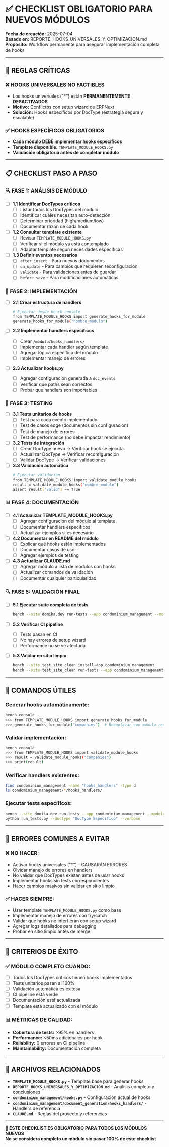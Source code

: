 # ✅ CHECKLIST OBLIGATORIO PARA NUEVOS MÓDULOS

**Fecha de creación:** 2025-07-04  
**Basado en:** REPORTE_HOOKS_UNIVERSALES_Y_OPTIMIZACION.md  
**Propósito:** Workflow permanente para asegurar implementación completa de hooks  

---

## 🚨 **REGLAS CRÍTICAS**

### **❌ HOOKS UNIVERSALES NO FACTIBLES**
- Los hooks universales ("*") están **PERMANENTEMENTE DESACTIVADOS**
- **Motivo:** Conflictos con setup wizard de ERPNext
- **Solución:** Hooks específicos por DocType (estrategia segura y escalable)

### **✅ HOOKS ESPECÍFICOS OBLIGATORIOS**
- **Cada módulo DEBE implementar hooks específicos**
- **Template disponible:** `TEMPLATE_MODULE_HOOKS.py`
- **Validación obligatoria antes de completar módulo**

---

## 📋 **CHECKLIST PASO A PASO**

### **🔍 FASE 1: ANÁLISIS DE MÓDULO**

- [ ] **1.1 Identificar DocTypes críticos**
  - [ ] Listar todos los DocTypes del módulo
  - [ ] Identificar cuáles necesitan auto-detección
  - [ ] Determinar prioridad (high/medium/low)
  - [ ] Documentar razón de cada hook

- [ ] **1.2 Consultar template existente**
  - [ ] Revisar `TEMPLATE_MODULE_HOOKS.py`
  - [ ] Verificar si el módulo ya está contemplado
  - [ ] Adaptar template según necesidades específicas

- [ ] **1.3 Definir eventos necesarios**
  - [ ] `after_insert` - Para nuevos documentos
  - [ ] `on_update` - Para cambios que requieren reconfiguración
  - [ ] `validate` - Para validaciones antes de guardar
  - [ ] `before_save` - Para modificaciones automáticas

### **🔧 FASE 2: IMPLEMENTACIÓN**

- [ ] **2.1 Crear estructura de handlers**
  ```bash
  # Ejecutar desde bench console
  from TEMPLATE_MODULE_HOOKS import generate_hooks_for_module
  generate_hooks_for_module("nombre_modulo")
  ```

- [ ] **2.2 Implementar handlers específicos**
  - [ ] Crear `/módulo/hooks_handlers/`
  - [ ] Implementar cada handler según template
  - [ ] Agregar lógica específica del módulo
  - [ ] Implementar manejo de errores

- [ ] **2.3 Actualizar hooks.py**
  - [ ] Agregar configuración generada a `doc_events`
  - [ ] Verificar que paths sean correctos
  - [ ] Probar que handlers son importables

### **🧪 FASE 3: TESTING**

- [ ] **3.1 Tests unitarios de hooks**
  - [ ] Test para cada evento implementado
  - [ ] Test de casos edge (documentos sin configuración)
  - [ ] Test de manejo de errores
  - [ ] Test de performance (no debe impactar rendimiento)

- [ ] **3.2 Tests de integración**
  - [ ] Crear DocType nuevo → Verificar hook se ejecuta
  - [ ] Actualizar DocType → Verificar reconfiguración
  - [ ] Validar DocType → Verificar validaciones

- [ ] **3.3 Validación automática**
  ```bash
  # Ejecutar validación
  from TEMPLATE_MODULE_HOOKS import validate_module_hooks
  result = validate_module_hooks("nombre_modulo")
  assert result["valid"] == True
  ```

### **📊 FASE 4: DOCUMENTACIÓN**

- [ ] **4.1 Actualizar TEMPLATE_MODULE_HOOKS.py**
  - [ ] Agregar configuración del módulo al template
  - [ ] Documentar handlers específicos
  - [ ] Actualizar ejemplos si es necesario

- [ ] **4.2 Documentar en README del módulo**
  - [ ] Explicar qué hooks están implementados
  - [ ] Documentar casos de uso
  - [ ] Agregar ejemplos de testing

- [ ] **4.3 Actualizar CLAUDE.md**
  - [ ] Agregar módulo a lista de módulos con hooks
  - [ ] Actualizar comandos de validación
  - [ ] Documentar cualquier particularidad

### **🔍 FASE 5: VALIDACIÓN FINAL**

- [ ] **5.1 Ejecutar suite completa de tests**
  ```bash
  bench --site domika.dev run-tests --app condominium_management --module nombre_modulo
  ```

- [ ] **5.2 Verificar CI pipeline**
  - [ ] Tests pasan en CI
  - [ ] No hay errores de setup wizard
  - [ ] Performance no se ve afectada

- [ ] **5.3 Validar en sitio limpio**
  ```bash
  bench --site test_site_clean install-app condominium_management
  bench --site test_site_clean run-tests --app condominium_management --module nombre_modulo
  ```

---

## 🔧 **COMANDOS ÚTILES**

### **Generar hooks automáticamente:**
```bash
bench console
>>> from TEMPLATE_MODULE_HOOKS import generate_hooks_for_module
>>> generate_hooks_for_module("companies")  # Reemplazar con módulo real
```

### **Validar implementación:**
```bash
bench console
>>> from TEMPLATE_MODULE_HOOKS import validate_module_hooks
>>> result = validate_module_hooks("companies")
>>> print(result)
```

### **Verificar handlers existentes:**
```bash
find condominium_management -name "hooks_handlers" -type d
ls condominium_management/*/hooks_handlers/
```

### **Ejecutar tests específicos:**
```bash
bench --site domika.dev run-tests --app condominium_management --module nombre_modulo
python run_tests.py --doctype "DocType Específico" --verbose
```

---

## 🚨 **ERRORES COMUNES A EVITAR**

### **❌ NO HACER:**
- Activar hooks universales ("*") - CAUSARÁN ERRORES
- Olvidar manejo de errores en handlers
- No validar que DocTypes existan antes de usar hooks
- Implementar hooks sin tests correspondientes
- Hacer cambios masivos sin validar en sitio limpio

### **✅ HACER SIEMPRE:**
- Usar template `TEMPLATE_MODULE_HOOKS.py` como base
- Implementar manejo de errores con try/catch
- Validar que hooks no interfieran con setup wizard
- Agregar logs detallados para debugging
- Probar en sitio limpio antes de merge

---

## 🎯 **CRITERIOS DE ÉXITO**

### **✅ MÓDULO COMPLETO CUANDO:**
- [ ] Todos los DocTypes críticos tienen hooks implementados
- [ ] Tests unitarios pasan al 100%
- [ ] Validación automática es exitosa
- [ ] CI pipeline está verde
- [ ] Documentación está actualizada
- [ ] Template está actualizado con el módulo

### **📊 MÉTRICAS DE CALIDAD:**
- **Cobertura de tests:** >95% en handlers
- **Performance:** <50ms adicionales por hook
- **Reliability:** 0 errores en CI pipeline
- **Maintainability:** Documentación completa

---

## 📁 **ARCHIVOS RELACIONADOS**

- **`TEMPLATE_MODULE_HOOKS.py`** - Template base para generar hooks
- **`REPORTE_HOOKS_UNIVERSALES_Y_OPTIMIZACION.md`** - Análisis completo y conclusiones
- **`condominium_management/hooks.py`** - Configuración actual de hooks
- **`condominium_management/document_generation/hooks_handlers/`** - Handlers de referencia
- **`CLAUDE.md`** - Reglas del proyecto y referencias

---

**🚨 ESTE CHECKLIST ES OBLIGATORIO PARA TODOS LOS MÓDULOS NUEVOS**  
**No se considera completo un módulo sin pasar 100% de este checklist**